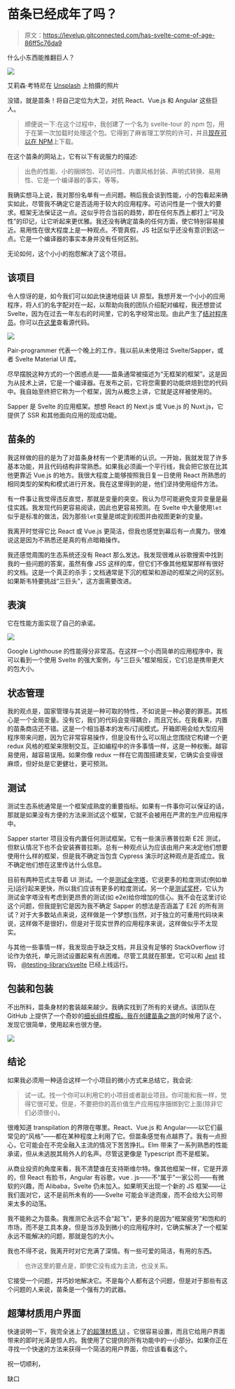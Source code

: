 # 苗条已经成年了吗？

> 原文：<https://levelup.gitconnected.com/has-svelte-come-of-age-86ff5c76da9>

什么小东西能推翻巨人？

![](img/fa362c4d96ff7129178f4659666fe3a7.png)

艾莉森·考特尼在 [Unsplash](https://unsplash.com?utm_source=medium&utm_medium=referral) 上拍摄的照片

没错，就是苗条！将自己定位为大卫，对抗 React、Vue.js 和 Angular 这些巨人。

> 顺便说一下:在这个过程中，我创建了一个名为 svelte-tour 的 npm 包，用于在第一次加载时处理这个包。它得到了麻省理工学院的许可，并且[现在可以在 NPM](https://www.npmjs.com/package/svelte-tour)上下载。

在这个苗条的网站上，它有以下有说服力的描述:

> 出色的性能、小的捆绑包、可访问性、内置风格封装、声明式转换、易用性、它是一个编译器的事实，等等。

我确实想马上说，我对那份名单有一点问题。稍后我会谈到性能，小的包看起来确实如此，尽管我不确定它是否适用于较大的应用程序。可访问性是一个很大的要求。框架无法保证这一点。这似乎符合当前的趋势，即在任何东西上都打上“可及性”的印记，让它听起来更优雅。我还没有确定苗条的任何方面，使它特别容易接近。易用性在很大程度上是一种观点。不管真假，JS 社区似乎还没有意识到这一点。它是一个编译器的事实本身并没有任何区别。

无论如何，这个小小的抱怨解决了这个项目。

## 该项目

令人惊讶的是，如今我们可以如此快速地组装 UI 原型。我想开发一个小小的应用程序，将人们的名字配对在一起，以帮助向我的团队介绍配对编程，我还想尝试 Svelte，因为在过去一年左右的时间里，它的名字经常出现。由此产生了[结对程序员](https://nickheal.github.io/pair-programmer/)。你可以[在这里](https://github.com/nickheal/pair-programmer/tree/develop)查看源代码。

![](img/27d6013f881e163770500ddf590f4513.png)

Pair-programmer 代表一个晚上的工作，我以前从未使用过 Svelte/Sapper，或者 Svelte Material UI 库。

尽早摆脱这种方式的一个困惑点是——苗条通常被描述为“无框架的框架”。这是因为从技术上讲，它是一个编译器。在发布之前，它将您需要的功能烘焙到您的代码中。我自始至终把它称为一个框架，因为从概念上讲，它就是这样被使用的。

Sapper 是 Svelte 的应用框架。想想 React 的 Next.js 或 Vue.js 的 Nuxt.js，它提供了 SSR 和其他面向应用的现成功能。

## 苗条的

我这样做的目的是为了对苗条身材有一个更清晰的认识。一开始，我就发现了许多基本功能，并且代码结构非常熟悉。如果我必须画一个平行线，我会把它放在比其他更靠近 Vue.js 的地方。我很大程度上能够按照我日复一日使用 React 所熟悉的相同类型的架构和模式进行开发。我在这里得到的是，他们坚持使用组件方法。

有一件事让我觉得违反直觉，那就是变量的突变。我认为尽可能避免变异变量是最佳实践。我发现代码更容易阅读，因此也更容易预测。在 Svelte 中大量使用`let`似乎是标准的做法，因为那些`let`变量是绑定到视图并由视图更新的变量。

我离开时觉得它比 React 或 Vue.js 更简洁，但我也感觉到幕后有一点魔力。很难说这是因为不熟悉还是真的有点暗箱操作。

我还感觉周围的生态系统还没有 React 那么发达。我发现很难从谷歌搜索中找到我的一些问题的答案，虽然有像 JSS 这样的库，但它们不像其他框架那样有很好的文档。这是一个真正的杀手；文档通常是下沉的框架和游动的框架之间的区别。如果斯韦特要挑战“三巨头”，这方面需要改进。

## 表演

它在性能方面实现了自己的承诺。

![](img/eafaeb127535d26f9fbe50191a1179de.png)

Google Lighthouse 的性能得分非常高。在这样一个小而简单的应用程序中，我可以看到一个使用 Svelte 的强大案例，与“三巨头”框架相反，它们总是携带更大的包大小。

## 状态管理

我的观点是，国家管理与其说是一种可取的特性，不如说是一种必要的罪恶。其核心是一个全局变量。没有它，我们的代码会变得耦合，而且冗长。在我看来，内置的苗条商店还不错。这是一个相当基本的发布/订阅模式。开箱即用会给大型应用程序带来问题，因为它非常容易操作，但是没有什么可以阻止您围绕它构建一个更 redux 风格的框架来限制交互。正如编程中的许多事情一样，这是一种权衡。越容易使用，越容易误用。如果你像 redux 一样在它周围搭建支架，它确实会变得很麻烦，但好处是它更健壮，更可预测。

## 测试

测试生态系统通常是一个框架成熟度的重要指标。如果有一件事你可以保证的话，那就是如果没有方便的方法来测试这个框架，它就不会被用在严肃的生产应用程序中。

Sapper starter 项目没有内置任何测试框架。它有一些演示赛普拉斯 E2E 测试，但默认情况下也不会安装赛普拉斯。总有一种观点认为应该由用户来决定他们想要使用什么样的框架，但是我不确定当包含 Cypress 演示时这种观点是否成立。我不确定他们想在这里传达什么信息。

目前有两种范式主导着 UI 测试。一个是[测试金字塔](https://martinfowler.com/bliki/TestPyramid.html)，它说更多的粒度测试(例如单元)运行起来更快，所以我们应该有更多的粒度测试。另一个是[测试奖杯](https://kentcdodds.com/blog/write-tests)，它认为测试金字塔没有考虑到更昂贵的测试(如 e2e)给你增加的信心。我不会在这里讨论这个问题，但我提到它是因为我不确定 Sapper 的想法是否涵盖了 E2E 的所有测试？对于大多数站点来说，这样做是一个梦想(当然，对于独立的可重用代码块来说，这样做不是很好)，但是对于现实世界的应用程序来说，这样做似乎不太现实。

与其他一些事情一样，我发现由于缺乏文档，并且没有足够的 StackOverflow 讨论作为依托，单元测试设置起来有点困难。尽管工具就在那里。它可以和 [Jest](https://jestjs.io/) 挂钩， [@testing-library/svelte](https://testing-library.com/docs/svelte-testing-library/intro) 已经上线运行。

## 包装和包装

不出所料，苗条身材的套装越来越少。我确实找到了所有的关键点。该团队在 GitHub 上提供了一个奇妙的[细长组件模板。我在创建](https://github.com/sveltejs/component-template)[苗条之旅](https://www.npmjs.com/package/svelte-tour)的时候用了这个，发现它很简单，使用起来也很方便。

![](img/40284203e322a672001b7224c3fa5ae4.png)

## 结论

如果我必须用一种适合这样一个小项目的微小方式来总结它，我会说:

> 试一试。找一个你可以利用它的小项目或者副业项目。你可能和我一样，觉得它很可爱。但是，不要把你的高价值生产应用程序捆绑到它上面(除非它们必须很小)。

很难知道 transpilation 的界限在哪里。React、Vue.js 和 Angular——以它们最常见的“风格”——都在某种程度上利用了它。但苗条感觉有点越界了。我有一点担心，它可能会在不完全融入主流的情况下苦苦挣扎。Elm 带来了一系列熟悉的性能承诺，但从未逃脱其局外人的名声。尽管这更像是 Typescript 而不是框架。

从商业投资的角度来看，我不清楚谁在支持斯维尔特。像其他框架一样，它是开源的，但 React 有脸书，Angular 有谷歌，vue . js——不“属于”一家公司——有微软的兴趣，而 Alibaba，Svelte 仍未加入。如果明天出现一个新的 JS 框架——让我们面对它，这不是前所未有的——Svelte 可能会半途而废，而不会给大公司带来太多的动荡。

我不能称之为苗条。我推测它永远不会“起飞”，更多的是因为“框架疲劳”和饱和的市场，而不是工具本身。但是当涉及到微小的应用程序时，它确实解决了一个框架永远不能解决的问题，那就是包的大小。

我也不得不说，我离开时对它充满了深情。有一些可爱的简洁，有用的东西。

> 也许这里的要点是，即使它没有成为主流，也没关系。

它接受一个问题，并巧妙地解决它。不是每个人都有这个问题，但是对于那些有这个问题的人来说，苗条是一个强有力的武器。

## 超薄材质用户界面

快速说明一下，我完全迷上了[的超薄材质 UI](https://sveltematerialui.com/) 。它很容易设置，而且它给用户界面带来的即时光泽是惊人的。我使用了它提供的所有功能中的一小部分。如果你正在寻找一个快速的方法来获得一个简洁的用户界面，你应该看看这个。

祝一切顺利，

缺口